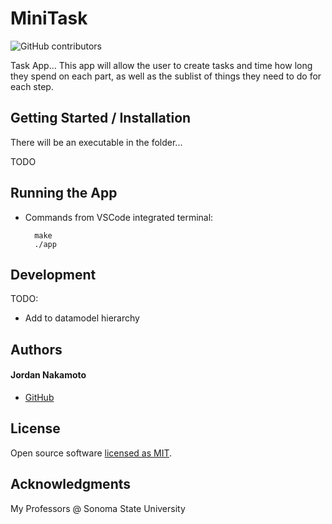 # MiniTask

![GitHub contributors](https://img.shields.io/github/stars/jordannakamoto/355CarDealership?style=social)

Task App...
This app will allow the user to create tasks and time how long they spend on each part, as well as the sublist of things they need to do for each step.

## Getting Started / Installation

There will be an executable in the folder...

TODO

## Running the App

* Commands from VSCode integrated terminal:
  ```
    make
    ./app
  ```

## Development

TODO:
- Add <Project><Project> to datamodel hierarchy


## Authors

#### Jordan Nakamoto
* [GitHub]

## License

Open source software [licensed as MIT][license].

## Acknowledgments

My Professors @ Sonoma State University
  
[//]: # (HyperLinks)

[GitHub]: https://github.com/jordannakamoto

[license]: https://github.com/madhur-taneja/README-template/blob/master/LICENSE.md
